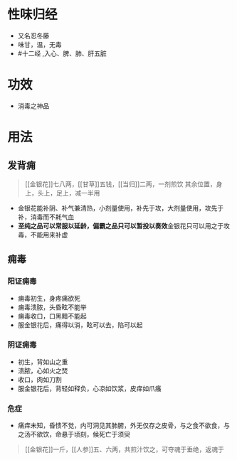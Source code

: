 # 性味归经
- 又名忍冬藤
- 味甘，温，无毒
-  #十二经 ,入心、脾、肺、肝五脏 
# 功效
- 消毒之神品
# 用法
## 发背痈
>[[金银花]]七八两，[[甘草]]五钱，[[当归]]二两，一剂煎饮
>其余位置，身上，头上，足上，减一半用
- 金银花能补阴、补气兼清热，小剂量使用，补先于攻，大剂量使用，攻先于补，消毒而不耗气血
- **至纯之品可以常服以延龄，偏霸之品只可以暂投以奏效**金银花只可以用之于攻毒，不能用来补虚
## 痈毒
### 阳证痈毒
- 痈毒初生，身疼痛欲死
- 痈毒溃脓，头昏眩不能举
- 痈毒收口，口黑黯不能起
- 服金银花后，痛得以消，眩可以去，陷可以起
### 阴证痈毒
- 初生，背如山之重
- 溃脓，心如火之焚
- 收口，肉如刀割
- 服金银花后，背轻如释负，心凉如饮浆，皮痒如爪瘙
### 危症
- 痛痒未知，昏愦不觉，内可洞见其肺腑，外无仅存之皮骨，与之食不欲食，与之汤不欲饮，命悬于顷刻，候死亡于须臾
>[[金银花]]一斤，[[人参]]五、六两，共煎汁饮之，可夺魂于垂绝，返魂于 
